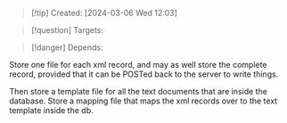 
>[!tip] Created: [2024-03-06 Wed 12:03]

>[!question] Targets: 

>[!danger] Depends: 

Store one file for each xml record, and may as well store the complete record, provided that it can be POSTed back to the server to write things.

Then store a template file for all the text documents that are inside the database.
Store a mapping file that maps the xml records over to the text template inside the db.